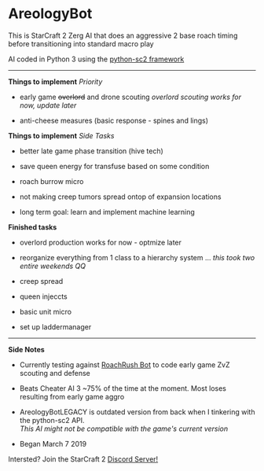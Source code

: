 <!DOCTYPE HTML>
<html>

<h1>AreologyBot</h1>
<p>This is StarCraft 2 Zerg AI that does an aggressive 2 base roach timing before transitioning into standard macro play</p>
<p>AI coded in Python 3 using the <a href="https://github.com/Dentosal/python-sc2" target="_blank">python-sc2 framework</a>
<hr>
  <p><b>Things to implement</b> <em>Priority</em></p>
<ul>
  <li><p>early game <strike>overlord</strike> and drone scouting <em>overlord scouting works for now, update later</em></p></li>
  <li><p>anti-cheese measures (basic response - spines and lings)</p></li>
</ul>
  <p><b>Things to implement</b> <em>Side Tasks</em></p>
<ul>
 <li><p>better late game phase transition (hive tech)</p></li>
 <li><p>save queen energy for transfuse based on some condition</p></li>
 <li><p>roach burrow micro</p></li>
 <li><p>not making creep tumors spread ontop of expansion locations</p></li>
 <li><p>long term goal: learn and implement machine learning</p></li>
</ul>
  <p><b>Finished tasks</b></p>
<ul>
 <li><p>overlord production works for now - optmize later</p></li>
 <li><p>reorganize everything from 1 class to a hierarchy system ... <em>this took two entire weekends QQ</em></p></li>
 <li><p>creep spread</p></li>
 <li><p>queen injeccts</p></li>
 <li><p>basic unit micro</p></li>
 <li><p>set up laddermanager</p></li>
</ul>
<hr>
  <p><b>Side Notes</b></p>
<ul>
 <li>Currently testing against <a href="https://github.com/tweakimp/RoachRush" target="_blank">RoachRush Bot</a> to code early game ZvZ scouting and defense</li>
 <li><p>Beats Cheater AI 3 ~75% of the time at the moment. Most loses resulting from early game aggro</p></li>
 <li><p>AreologyBotLEGACY is outdated version from back when I tinkering with the python-sc2 API.<br><em>This AI might not be compatible with the game's current version</em></p></li>
 <li><p>Began March 7 2019</p></li>
</ul>
<p>Intersted? Join the StarCraft 2 <a href="https://discordapp.com/invite/Emm5Ztz" target="_blank">Discord Server!</a></p>
</html>
